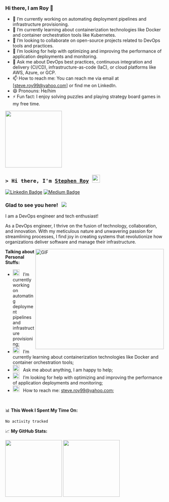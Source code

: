 ### Hi there, I am Roy 👋

- 🔭 I’m currently working on automating deployment pipelines and infrastructure provisioning.
- 🌱 I’m currently learning about containerization technologies like Docker and container orchestration tools like Kubernetes.
- 👯 I’m looking to collaborate on open-source projects related to DevOps tools and practices.
- 🤔 I’m looking for help with optimizing and improving the performance of application deployments and monitoring.
- 💬 Ask me about DevOps best practices, continuous integration and delivery (CI/CD), infrastructure-as-code (IaC), or cloud platforms like AWS, Azure, or GCP.
- 📫 How to reach me: You can reach me via email at [steve.roy99@yahoo.com] or find me on LinkedIn.
- 😄 Pronouns: He/him
- ⚡ Fun fact:  I enjoy solving puzzles and playing strategy board games in my free time.

<img height="180em" src="https://github-readme-stats.vercel.app/api?username=sry1&show_icons=true&hide_border=true&&count_private=true&include_all_commits=true" />

### <samp>&gt; Hi there, I'm <a href="#" target="_blank">Stephen Roy</a> <img src="https://media.giphy.com/media/hvRJCLFzcasrR4ia7z/giphy.gif" width="25"> </samp>

[![Linkedin Badge](https://img.shields.io/badge/-LinkedIn-0e76a8?style=flat-square&logo=Linkedin&logoColor=white)](https://linkedin.com)
[![Medium Badge](https://img.shields.io/badge/medium-%2312100E.svg?&style=for-square&logo=medium&logoColor=white)](https://medium.com/)

### Glad to see you here! &nbsp; ![](https://visitor-badge.glitch.me/badge?page_id=Gapur.Gapur)

I am a DevOps engineer and tech enthusiast!

As a DevOps engineer, I thrive on the fusion of technology, collaboration, and innovation. With my meticulous nature and unwavering passion for streamlining processes, I find joy in creating systems that revolutionize how organizations deliver software and manage their infrastructure.


<img align="right" alt="GIF" src="https://github.com/Gapur/Gapur/blob/main/assets/coding.gif?raw=true" width="408" height="318" />
  

**Talking about Personal Stuffs:**

- <img src="https://github.com/Gapur/Gapur/blob/main/assets/developer.gif?raw=true" width="21" />&nbsp;&nbsp; I’m currently working on automating deployment pipelines and infrastructure provisioning;
- <img src="https://github.com/Gapur/Gapur/blob/main/assets/lightning.gif?raw=true" width="21" />&nbsp;&nbsp; I’m currently learning about containerization technologies like Docker and container orchestration tools;
- <img src="https://github.com/Gapur/Gapur/blob/main/assets/message.gif?raw=true" width="21" />&nbsp;&nbsp; Ask me about anything, I am happy to help;
- <img src="https://github.com/Gapur/Gapur/blob/main/assets/laptop.gif?raw=true" width="21" />&nbsp;&nbsp; I’m looking for help with optimizing and improving the performance of application deployments and monitoring;
- <img src="https://github.com/Gapur/Gapur/blob/main/assets/letterbox.gif?raw=true" width="21" />&nbsp;&nbsp; How to reach me: steve.roy99@yahoo.com;

</br>

📊 **This Week I Spent My Time On:**
<!--START_SECTION:waka-->

```text
No activity tracked
```

<!--END_SECTION:waka-->


📈 **My GitHub Stats:**

<p>
  <img height="180em" src="https://github-readme-stats.vercel.app/api?username=sry1&show_icons=true&hide_border=true&&count_private=true&include_all_commits=true" />
  <img height="180em" src="https://github-readme-stats.vercel.app/api/top-langs/?username=sry1&exclude_repo=KNN-Image-Classification&show_icons=true&hide_border=true&layout=compact&langs_count=8"/>
</p>


